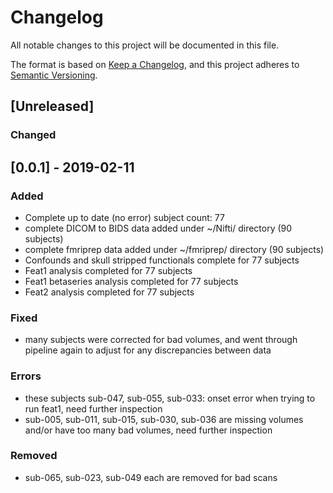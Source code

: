 # Changelog
All notable changes to this project will be documented in this file.  
  
  
The format is based on [Keep a Changelog](https://keepachangelog.com/en/1.0.0/),
and this project adheres to [Semantic Versioning](https://semver.org/spec/v2.0.0.html).

## [Unreleased]
### Changed
  
  
## [0.0.1] - 2019-02-11 
### Added  
- Complete up to date (no error) subject count: 77 
- complete DICOM to BIDS data added under ~/Nifti/ directory (90 subjects)
- complete fmriprep data added under ~/fmriprep/ directory (90 subjects)
- Confounds and skull stripped functionals complete for 77 subjects
- Feat1 analysis completed for 77 subjects 
- Feat1 betaseries analysis completed for 77 subjects
- Feat2 analysis completed for 77 subjects

### Fixed  
- many subjects were corrected for bad volumes, and went through pipeline again to adjust for any discrepancies between data 

### Errors
- these subjects sub-047, sub-055, sub-033: onset error when trying to run feat1, need further inspection
- sub-005,  sub-011,  sub-015, sub-030,  sub-036 are missing volumes and/or have too many bad volumes, need further inspection


### Removed
- sub-065, sub-023, sub-049 each are removed for bad scans





